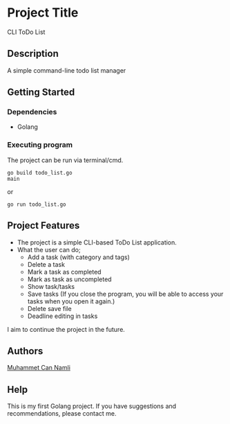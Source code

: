 # Project Title

CLI ToDo List

## Description

A simple command-line todo list manager

## Getting Started

### Dependencies

* Golang

### Executing program

The project can be run via terminal/cmd.
```
go build todo_list.go
main
```
or
```
go run todo_list.go
```

## Project Features

* The project is a simple CLI-based ToDo List application.
* What the user can do;
  * Add a task (with category and tags)
  * Delete a task
  * Mark a task as completed
  * Mark as task as uncompleted
  * Show task/tasks
  * Save tasks (If you close the program, you will be able to access your tasks when you open it again.)
  * Delete save file
  * Deadline editing in tasks


I aim to continue the project in the future.

## Authors

[Muhammet Can Namli](https://www.linkedin.com/in/muhammet-can-naml%C4%B1-9556311b9/)

## Help
This is my first Golang project. If you have suggestions and recommendations, please contact me.
